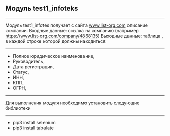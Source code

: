   ## Модуль test1_infoteks
  ***
   Модуль test1_infotes получает с сайта www.list-org.com описание компании.
Входные данные: ссылка на компанию (например https://www.list-org.com/company/4868135)
Выходные данные: таблица , в каждой строке которой должны находиться:
***
* Полное юридическое наименование,
* Руководитель,
* Дата регистрации,
* Статус,
* ИНН,
* КПП,
* ОГРН,
***
Для выполнения модуля необходимо установить следующие библиотеки
***
* pip3 install selenium
* pip3 install tabulate
